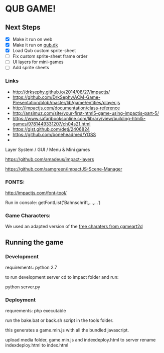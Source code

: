 # QUB GAME!


## Next Steps
* [x] Make it run on web
* [x] Make it run on [qub.dk](http://www.qub.dk/qub-game/)
* [x] Load Qub custom sprite-sheet
* [ ] Fix custom sprite-sheet frame order
* [ ] UI layers for mini-games
* [ ] Add sprite sheets

### Links
* http://drksephy.github.io/2014/08/27/impactjs/
* https://github.com/DrkSephy/ACM-Game-Presentation/blob/master/lib/game/entities/player.js
* http://impactjs.com/documentation/class-reference
* http://ansimuz.com/site/your-first-html5-game-using-impactjs-part-5/
* https://www.safaribooksonline.com/library/view/building-html5-games/9781449331207/ch04s21.html
* https://gist.github.com/detj/2406824
* https://github.com/boneheadmed/YOSS
*




Layer System / GUI / Menu & Mini games

https://github.com/amadeus/impact-layers

https://github.com/samgreen/ImpactJS-Scene-Manager

### FONTS:

http://impactjs.com/font-tool/

Run in console:
getFontList('Bahnschrift,...,...')

### Game Characters:
We used an adapted version of the [free charaters from gameart2d](https://www.gameart2d.com/freebies.html)


## Running the game

### Development

requirements: python 2.7

to run development server cd to impact folder and run:

python server.py

### Deployment

requrements: php executable

run the bake.bat or back.sh script in the tools folder.

this generates a game.min.js with all the bundled javascript.

upload media folder, game.min.js and indexdeploy.html to server
rename indexdeploy.html to index.html
